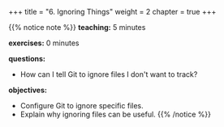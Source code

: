 +++
title = "6. Ignoring Things"
weight = 2
chapter = true
+++


{{% notice note %}}
**teaching:** 5 minutes

**exercises:** 0 minutes

**questions:**
- How can I tell Git to ignore files I don't want to track?

**objectives:**
- Configure Git to ignore specific files.
- Explain why ignoring files can be useful.
{{% /notice %}}
